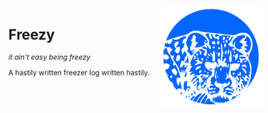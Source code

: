 <img src="services/web/app/static/imgs/logos/200px.png" align="right" width="200px">

# Freezy

*it ain't easy being freezy*

A hastily written freezer log written hastily.
